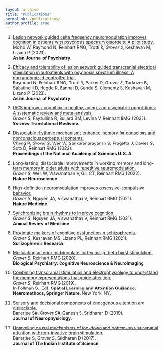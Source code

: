 ```yaml
---
layout: archive
title: "Publications"
permalink: /publications/
author_profile: true
---
```



1. [Lesion network guided delta frequency neuromodulation improves cognition in patients with psychosis spectrum disorders: A pilot study.](https://doi.org/10.1016/j.ajp.2023.103887)    
Molho W, Raymond N, Reinhart RMG, Trotti R, _Grover S_, Keshavan M, Lizano P (2023).  
**Asian Journal of Psychiatry**.

2. [Efficacy and tolerability of lesion network guided transcranial electrical stimulation in outpatients with psychosis spectrum illness: A nonrandomized controlled trial.](https://doi.org/10.1016/j.ajp.2023.103750)     
Raymond N, Reinhart RMG, Trotti R, Parker D, _Grover S_, Turkozer B, Sabatinelli D, Hegde R, Bannai D, Gandu S, Clementz B, Keshavan M, Lizano P (2023).    
**Asian Journal of Psychiatry**.

3. [tACS improves cognition in healthy, aging, and psychiatric populations: A systematic review and meta-analysis.](https://www.science.org/doi/abs/10.1126/scitranslmed.abo2044)  
_Grover S_, Fayzullina R, Bullard BM, Levina V, Reinhart RMG (2023).  
**Science Translational Medicine**.

4. [Dissociable rhythmic mechanisms enhance memory for conscious and nonconscious perceptual contents.](https://www.pnas.org/doi/abs/10.1073/pnas.2211147119)    
Cheng P, _Grover S_, Wen W, Sankaranarayanan S, Fragetta J, Davies S, Soto D, Reinhart RMG (2022).  
**Proceedings of the National Academy of Sciences U. S. A.** 

5. [Long-lasting, dissociable improvements in working memory and long-term memory in older adults with repetitive neuromodulation.](https://www.nature.com/articles/s41593-022-01132-3)    
_Grover S_, Wen W, Viswanathan V, Gill CT, Reinhart RMG (2022).   
 **Nature Neuroscience**. 

6. [High-definition neuromodulation improves obsessive-compulsive behavior.](https://www.nature.com/articles/s41591-020-01173-w)    
_Grover S_, Nguyen JA, Viswanathan V, Reinhart RMG (2021).  
**Nature Medicine**. 

7. [Synchronizing brain rhythms to improve cognition.](https://doi.org/10.1146/annurev-med-060619-022857)     
_Grover S_, Nguyen JA, Viswanathan V, Reinhart RMG (2021).  
**Annual Review of Medicine**. 

8. [Proximate markers of cognitive dysfunction in schizophrenia.](https://doi.org/10.1016/j.schres.2021.07.019)    
_Grover S_, Keshavan MS, Lizano PL, Reinhart RMG (2021).  
**Schizophrenia Research**. 

9. [Modulating anterior midcingulate cortex using theta burst stimulation.](https://doi.org/10.1016/j.bpsc.2020.09.002)     
_Grover S_, Reinhart RMG (2020).  
**Biological Psychiatry: Cognitive Neuroscience & Neuroimaging**.

10. [Combining transcranial stimulation and electrophysiology to understand the memory representations that guide attention.](https://link.springer.com/protocol/10.1007/7657_2019_24)    
_Grover S_, Reinhart RMG (2019).  
In Pollman S. (Ed). **Spatial Learning and Attention Guidance. Neuromethods, Springer Nature**. New York, NY.

11. [Sensory and decisional components of endogenous attention are dissociable.](https://journals.physiology.org/doi/full/10.1152/jn.00257.2019)    
Banerjee S#, _Grover S_#, Ganesh S, Sridharan D (2019).  
**Journal of Neurophysiology**. 

12. [Unraveling causal mechanisms of top-down and bottom-up visuospatial attention with non-invasive brain stimulation.](https://link.springer.com/article/10.1007/s41745-017-0046-0)    
Banerjee S, _Grover S_, Sridharan D (2017).    
**Journal of The Indian Institute of Science**.


